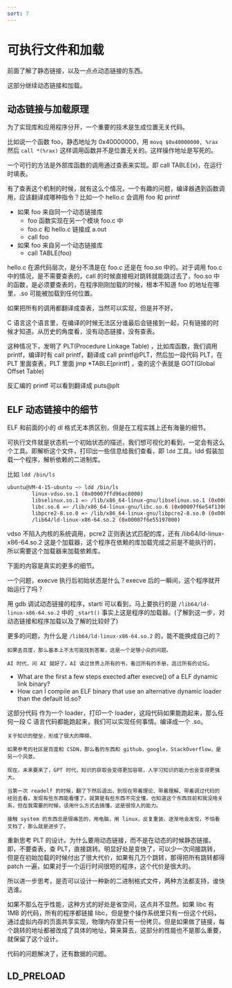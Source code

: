 ```yaml
---
sort: 7
---
```

# 可执行文件和加载

前面了解了静态链接，以及一点点动态链接的东西。

这部分继续动态链接和加载。

## 动态链接与加载原理

为了实现库和应用程序分开，一个重要的技术是生成位置无关代码。

比如说一个函数 foo，静态地址为 0x40000000，用 `movq $0x40000000, %rax` 然后 `call *(%rax)` 这样调用函数并不是位置无关的。这样操作地址是写死的。

一个可行的方法是外部库函数的调用通过查表来实现。即 call TABLE(x)，在运行时填表。

有了查表这个机制的时候，就有这么个情况，一个有趣的问题，编译器遇到函数调用，应该翻译成哪种指令？比如一个 hello.c 会调用 foo 和 printf 
- 如果 foo 来自同一个动态链接库
  - foo 函数实现在另一个模块 foo.c 中
  - foo.c 和 hello.c 链接成 a.out
  - call foo
- 如果 foo 来自另一个动态链接库
  - call TABLE(foo)

hello.c 在源代码层次，是分不清是在 foo.c 还是在 foo.so 中的。对于调用 foo.c 中的情况，是不需要查表的，call 的时候直接相对跳转就能跳过去了，foo.so 中的函数，是必须要查表的，在程序刚刚加载的时候，根本不知道 foo 的地址在哪里，.so 可能被加载到任何位置。

如果把所有的调用都翻译成查表，当然可以实现，但是并不好。

C 语言这个语言里，在编译的时候无法区分谁最后会链接到一起，只有链接的时候才知道。从历史的角度看，没有动态链接，没有查表。

这种情况下，发明了 PLT(Procedure Linkage Table) ，比如库函数，我们调用 printf，编译时有 call printf，翻译成 call printf@PLT，然后加一段代码 PLT，在 PLT 里面查表，PLT 里面 jmp *TABLE[printf] ，查的这个表就是 GOT(Global Offset Table)

反汇编的 printf 可以看到翻译成 puts@plt

## ELF 动态链接中的细节

ELF 和前面的小的 dl 格式无本质区别，但是在工程实践上还有海量的细节。

可执行文件就是状态机一个初始状态的描述，我们想可视化的看到，一定会有这么个工具。即解析这个文件，打印出一些信息给我们查看，即 `ldd` 工具。ldd 假装加载一个程序，解析依赖的二进制库。

比如 `ldd /bin/ls` 

```bash
ubuntu@VM-4-15-ubuntu ~> ldd /bin/ls
        linux-vdso.so.1 (0x00007ffd96ac8000)
        libselinux.so.1 => /lib/x86_64-linux-gnu/libselinux.so.1 (0x00007f6e5513b000)
        libc.so.6 => /lib/x86_64-linux-gnu/libc.so.6 (0x00007f6e54f13000)
        libpcre2-8.so.0 => /lib/x86_64-linux-gnu/libpcre2-8.so.0 (0x00007f6e54e7c000)
        /lib64/ld-linux-x86-64.so.2 (0x00007f6e55197000)
```

vdso 不陷入内核的系统调用，pcre2 正则表达式匹配的库，还有 /lib64/ld-linux-x86-64.so.2 这是个加载器，这个程序在依赖的库加载完成之前是不能执行的，所以需要这个加载器来加载依赖库。

下面的内容是真实的更多的细节。

一个问题，execve 执行后初始状态是什么？execve 后的一瞬间，这个程序就开始运行了吗？

用 gdb 调试动态链接的程序，starti 可以看到，马上要执行的是 `/lib64/ld-linux-x86-64.so.2` 中的 `_start()` 事实上这是程序的加载器。(了解到这一步，对动态链接和程序加载以及了解的比较好了)

更多的问题，为什么是 `/lib64/ld-linux-x86-64.so.2` 的，能不能换成自己的？

```note
如果去百度，那么基本上不太可能找到答案，这是一个足够小众的问题。

AI 时代，问 AI 就好了。AI 读过世界上所有的书，看过所有的手册，逛过所有的论坛。
```
- What are the first a few steps exected after execve() of a ELF dynamic link binary?
- How can I compile an ELF binary that use an alternative dynamic loader than the default ld.so?


这部分代码 作为一个 loader，打印一个 loader，这段代码如果能跑起来，那么任何一段 C 语言代码都能跑起来，我们可以实现任何事情。编译成一个 .so。

```note
关于知识的壁垒，形成了很大的障碍。

如果参考的社区是百度和 CSDN，那么看的东西和 github，google，StackOverflow，是另一个风景。

现在，未来要来了，GPT 时代，知识的获取会变得更加容易，人学习知识的能力也会变得更强大。

当第一次 readelf 的时候，翻了下然后退出，到现在带着理论、带着理解、带着调过代码的经验去看，发现有些东西能看懂了。就算是有些东西不完全懂，也知道这个东西目前和我没啥关系，但在我需要的时候，该用什么方式去搞懂，这是很惊人的能力。

接触 system 的东西总是很痛苦的，用电脑，用 linux，反复重装，逐渐地会发现，不怕看文档了，那么就是进步了。

```

重新思考 PLT 的设计。为什么要用动态链接，而不是在动态的时候静态链接。即，不要查表，查 PLT，直接跳转。明显好处是变快了，可以少一次间接跳转，但是在初始加载的时候付出了很大代价，如果有几万个跳转，那得把所有跳转都得 patch 一遍，如果对于一个运行时间很短的程序，这个代价是很大的。

所以进一步思考，是否可以设计一种新的二进制格式文件，两种方法都支持，谁快选谁。

如果不那么在乎性能，这种方式的好处是省空间，这点并不显然。如果 libc 有 1MB 的代码，所有的程序都链接 libc，但是整个操作系统里只有一份这个代码，通过虚拟内存的页面共享实现，物理内存里只有一份拷贝。但是如果做了链接，每个跳转的地址都被改成了具体的地址，算来算去，这部分的性能也不是那么重要，就保留了这个设计。

代码的问题解决了，还有数据的问题。


## LD_PRELOAD

















